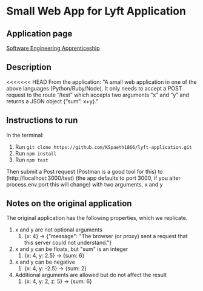 # Small Web App for Lyft Application

## Application page
[Software Engineering Apprenticeship](https://www.lyft.com/jobs/software-engineering-apprenticeship)

## Description
<<<<<<< HEAD
From the application:
"A small web application in one of the above languages (Python/Ruby/Node). It only needs to accept a POST request to the route “/test” which accepts two arguments “x” and “y” and returns a JSON object {“sum”: x+y}."

## Instructions to run
In the terminal:
1. Run `git clone https://github.com/KSpaeth1866/lyft-application.git`
1. Run `npm install`
1. Run `npm test`

Then submit a Post request (Postman is a good tool for this) to (http://localhost:3000/test) (the app defaults to port 3000, if you alter process.env.port this will change) with two arguments, x and y

## Notes on the original application
The original application has the following properties, which we replicate.
1. x and y are not optional arguments
    1. {x: 4} -> {"message": "The browser (or proxy) sent a request that this server could not understand."}
1. x and y can be floats, but "sum" is an integer
    1. {x: 4, y: 2.5} -> {sum: 6}
1. x and y can be negative
    1. {x: 4, y: -2.5} -> {sum: 2}
1. Additional arguments are allowed but do not affect the result
    1. {x: 4, y: 2, z: 5} -> {sum: 6}

